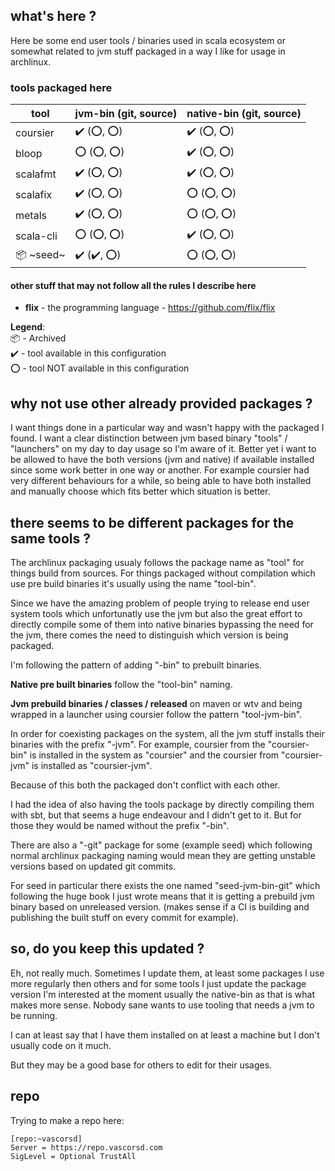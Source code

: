 ## what's here ?

Here be some end user tools / binaries used in scala ecosystem or somewhat related to 
jvm stuff packaged in a way I like for usage in archlinux.


### tools packaged here

| tool      | jvm-bin (git, source) | native-bin (git, source) |
|-----------|-----------------------|--------------------------|
| coursier  | ✔️ (⭕, ⭕)            | ✔️ (⭕, ⭕)               |
| bloop     | ⭕ (⭕, ⭕)            | ✔️ (⭕, ⭕)               |
| scalafmt  | ✔️ (⭕, ⭕)            | ✔️ (⭕, ⭕)               |
| scalafix  | ✔️ (⭕, ⭕)            | ⭕ (⭕, ⭕)               |
| metals    | ✔️ (⭕, ⭕)            | ⭕ (⭕, ⭕)               |
| scala-cli | ⭕ (⭕, ⭕)            | ✔️ (⭕, ⭕)               |
| 📦 ~seed~ | ✔️ (✔️, ⭕)            | ⭕ (⭕, ⭕)               |

#### other stuff that may not follow all the rules I describe here

 * **flix** - the programming language - https://github.com/flix/flix

**Legend**:  
📦 - Archived  
✔️ - tool available in this configuration  
⭕ - tool NOT available in this configuration  


## why not use other already provided packages ?

I want things done in a particular way and wasn't happy with the packaged I found.
I want a clear distinction between jvm based binary "tools" / "launchers"
on my day to day usage so I'm aware of it.
Better yet i want to be allowed to have the both versions (jvm and native)
if available installed since some work better in one way or another.
For example coursier had very different behaviours for a while, so
being able to have both installed and manually choose which fits better
which situation is better.


## there seems to be different packages for the same tools ?

The archlinux packaging usualy follows the package name as "tool"
for things build from sources. For things packaged without compilation
which use pre build binaries it's usually using the name "tool-bin".

Since we have the amazing problem of people trying to release end user
system tools which unfortunatly use the jvm but also the great effort
to directly compile some of them into native binaries bypassing the need
for the jvm, there comes the need to distinguish which version is being
packaged.

I'm following the pattern of adding "-bin" to prebuilt binaries.

**Native pre built binaries** follow the "tool-bin" naming.

**Jvm prebuild binaries / classes / released** on maven or wtv and being
wrapped in a launcher using coursier follow the pattern "tool-jvm-bin".

In order for coexisting packages on the system, all the jvm stuff
installs their binaries with the prefix "-jvm". For example, coursier
from the "coursier-bin" is installed in the system as "coursier" and 
the coursier from "coursier-jvm" is installed as "coursier-jvm".

Because of this both the packaged don't conflict with each other.

I had the idea of also having the tools package by directly compiling
them with sbt, but that seems a huge endeavour and I didn't get to it.
But for those they would be named without the prefix "-bin".

There are also a "-git" package for some (example seed) which following
normal archlinux packaging naming would mean they are getting unstable
versions based on updated git commits.

For seed in particular there exists the one named "seed-jvm-bin-git"
which following the huge book I just wrote means that it is getting a
prebuild jvm binary based on unreleased version. (makes sense if a CI
is building and publishing the built stuff on every commit for example).


## so, do you keep this updated ?

Eh, not really much. Sometimes I update them, at least some packages I
use more regularly then others and for some tools I just update the package
version I'm interested at the moment usually the native-bin as that is what
makes more sense. Nobody sane wants to use tooling that needs a jvm to
be running.

I can at least say that I have them installed on at least a machine but I
don't usually code on it much.

But they may be a good base for others to edit for their usages.

## repo

Trying to make a repo here:

````
[repo:~vascorsd]
Server = https://repo.vascorsd.com
SigLevel = Optional TrustAll
````
